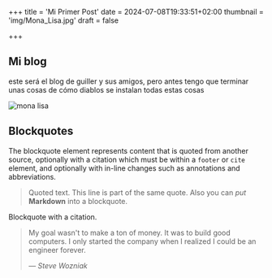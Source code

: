 +++
title = 'Mi Primer Post'
date = 2024-07-08T19:33:51+02:00
thumbnail = 'img/Mona_Lisa.jpg'
draft = false

+++

## Mi blog
este será el blog de guiller y sus amigos, pero antes tengo que terminar unas cosas de cómo diablos se instalan todas estas cosas


![mona lisa](../../img/Mona_Lisa.jpg)


## Blockquotes

The blockquote element represents content that is quoted from another source, optionally with a citation which must be within a `footer` or `cite` element, and optionally with in-line changes such as annotations and abbreviations.

> Quoted text.
> This line is part of the same quote.
> Also you can *put* **Markdown** into a blockquote.

Blockquote with a citation.

<blockquote>
  <p>My goal wasn't to make a ton of money. It was to build good computers. I only started the company when I realized I could be an engineer forever.</p>
  <footer>— <cite>Steve Wozniak</cite></footer>
</blockquote>